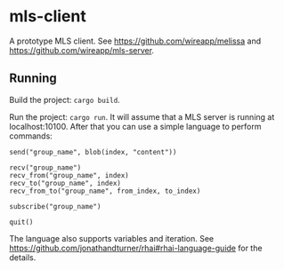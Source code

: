 # mls-client

A prototype MLS client. See <https://github.com/wireapp/melissa> and
<https://github.com/wireapp/mls-server>.

## Running

Build the project: `cargo build`.

Run the project: `cargo run`. It will assume that a MLS server is running at
localhost:10100. After that you can use a simple language to perform
commands:

```
send("group_name", blob(index, "content"))

recv("group_name")
recv_from("group_name", index)
recv_to("group_name", index)
recv_from_to("group_name", from_index, to_index)

subscribe("group_name")

quit()
```

The language also supports variables and iteration. See
https://github.com/jonathandturner/rhai#rhai-language-guide for the details.

